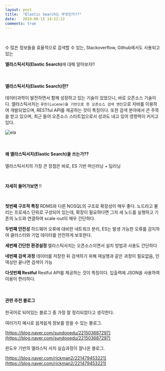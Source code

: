 ```yaml
---
layout: post
title:  "Elastic Search는 무엇인가??"
date:   2019-06-15 14:22:22
comments: true
---
```


<br/>

수 많은 정보들을 효율적으로 검색할 수 있는, 
Stackoverflow, Github에서도 사용되고 있는 

<strong>엘라스틱서치(Elastic Search)</strong>에 대해 알아보자!!



<br/>
<h4>엘라스틱서치(Elastic Search)란?</h4>


데이터과학이 발전하면서 함께 성장하고 있는 기술이 있었으니, 바로 오픈소스 기술이다. 엘라스틱서치는 `루씬(Lucene)을 기반으로 한 오픈소스 검색 엔진`으로 자바를 이용하여 개발되었으며, RESTful API를 제공하는 것이 특징이다. 또한 검색 분야에서 큰 주목을 받고 있으며, 최근 들어 오픈소스 스타트업으로서 성과도 내고 있어 영향력이 커지고 있다.




![ela](https://user-images.githubusercontent.com/49789734/62819513-36780c80-bb91-11e9-92dd-dd332db0735e.png)

<br/>
<h4>왜 엘라스틱서치(Elastic Search)을 쓰는가??</h4>

엘라스틱서치의 가장 큰 장점은 바로, ES 기반 머신러닝 + 딥러닝 

<br/>

<strong>자세히 들어가보면</strong> !! 

<br/>

<strong>첫번째 구조적 특징</strong> 
RDMS와 다른 NOSQL의 구조로 확장성이 매우 좋다. 노드라고 불리는 프로세스 단위로 구성되어 있는데, 확장이 필요하다면 그저 새 노드를 실행하고 기존의 노드와 연결하여 scale-out이 매우 간단하다.

<strong>두번째 안전성</strong> 
하드웨어 오류에 대비한 네트워크 분리, ES는 발생 가능한 오류를 감지하여 클러스터와 기업 데이터를 안전하게 보호한다.

<strong>세번째 간단한 환경설정 </strong> 
엘라스틱서치는 오픈소스이면서 설치 방법과 사용도 간단하다

<strong>네번째 검색 과정</strong> 
데이터를 저장한 뒤 검색하기 위해 재실행과 같은 과정이 필요없음, 인덱싱만 끝나면 검색이 가능


<strong>다섯번째 Restful</strong> 
Restful API를 제공하는 것이 특징이다. 입출력에 JSON을 사용하여 이용이 편리하다.


<br/>
 <h4>관련 추천 블로그</h4>

 한국어로 되어있는 블로그 중 가장 잘 정리되었다고 생각한다.

 여러가지 예시로 쉽게쉽게 정보를 얻을 수 있는 블로그.

 [https://blog.naver.com/sundooedu/221503687297](https://blog.naver.com/sundooedu/221503687297)

윈도우 기반의 엘라스틱 서치 실습과정이 잘나온 블로그.

[https://blog.naver.com/rickman2/221479453221](https://blog.naver.com/rickman2/221479453221)
